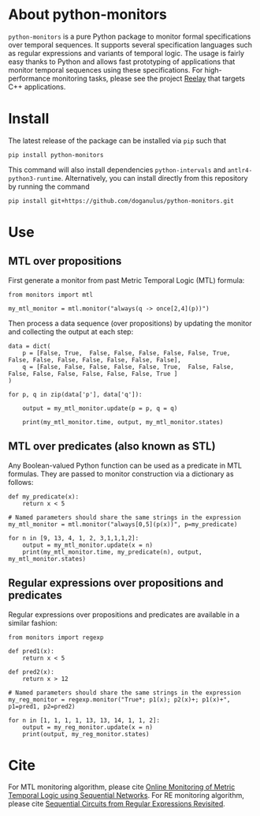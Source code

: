 # About python-monitors
 `python-monitors` is a pure Python package to monitor formal specifications over temporal sequences. It supports several specification languages such as regular expressions and variants of temporal logic. The usage is fairly easy thanks to Python and allows fast prototyping of applications that monitor temporal sequences using these specifications. For high-performance monitoring tasks, please see the project [Reelay](https://github.com/doganulus/reelay) that targets C++ applications.

# Install
The latest release of the package can be installed via `pip` such that

    pip install python-monitors

This command will also install dependencies `python-intervals` and `antlr4-python3-runtime`. Alternatively, you can install directly from this repository by running the command 

    pip install git+https://github.com/doganulus/python-monitors.git 

# Use

## MTL over propositions

First generate a monitor from past Metric Temporal Logic (MTL) formula:

    from monitors import mtl
     
	my_mtl_monitor = mtl.monitor("always(q -> once[2,4](p))")

Then process a data sequence (over propositions) by updating the monitor and collecting the output at each step:

	data = dict(
		p = [False, True,  False, False, False, False, False, True,  False, False, False, False, False, False, False], 
		q = [False, False, False, False, False, True,  False, False, False, False, False, False, False, False, True ]
	)
     
	for p, q in zip(data['p'], data['q']):
     
		output = my_mtl_monitor.update(p = p, q = q)
     
		print(my_mtl_monitor.time, output, my_mtl_monitor.states)


## MTL over predicates (also known as STL)

Any Boolean-valued Python function can be used as a predicate in MTL formulas. They are passed to monitor construction via a dictionary as follows:

	def my_predicate(x):
	    return x < 5
    
    # Named parameters should share the same strings in the expression 
    my_mtl_monitor = mtl.monitor("always[0,5](p(x))", p=my_predicate)
     
    for n in [9, 13, 4, 1, 2, 3,1,1,1,2]:
	    output = my_mtl_monitor.update(x = n)
	    print(my_mtl_monitor.time, my_predicate(n), output, my_mtl_monitor.states)
	

## Regular expressions over propositions and predicates

Regular expressions over propositions and predicates are available in a similar fashion:

    from monitors import regexp
     
    def pred1(x):
        return x < 5
     
    def pred2(x):
	    return x > 12
     
	# Named parameters should share the same strings in the expression 
    my_reg_monitor = regexp.monitor("True*; p1(x); p2(x)+; p1(x)+", p1=pred1, p2=pred2)
     
    for n in [1, 1, 1, 1, 13, 13, 14, 1, 1, 2]:
	    output = my_reg_monitor.update(x = n)
	    print(output, my_reg_monitor.states)

# Cite
For MTL monitoring algorithm, please cite [Online Monitoring of Metric Temporal Logic using Sequential Networks](https://arxiv.org/abs/1901.00175). For RE monitoring algorithm, please cite [Sequential Circuits from Regular Expressions Revisited](https://arxiv.org/abs/1801.08979).